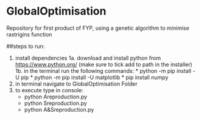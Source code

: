 # GlobalOptimisation
Repository for first product of FYP, using a genetic algorithm to minimise rastrigins function

##steps to run:
1. install dependencies
    1a. download and install python from https://www.python.org/
        (make sure to tick add to path in the installer)
    1b. in the terminal run the following commands:
        * python -m pip install -U pip
        * python -m pip install -U matplotlib
        * pip install numpy
2. in terminal navigate to GlobalOptimisation Folder
3. to execute type in console:
    * python Areproduction.py
    * python Sreproduction.py
    * python A&Sreproduction.py

